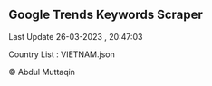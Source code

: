 

## Google Trends Keywords Scraper 
 
Last Update 26-03-2023 , 20:47:03

Country List :
VIETNAM.json



© Abdul Muttaqin 
